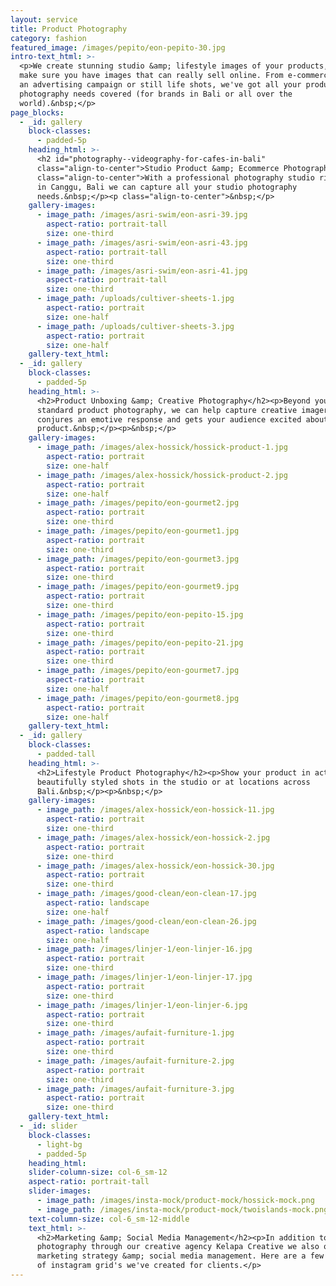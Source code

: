 ```yaml
---
layout: service
title: Product Photography
category: fashion
featured_image: /images/pepito/eon-pepito-30.jpg
intro-text_html: >-
  <p>We create stunning studio &amp; lifestyle images of your products, and will
  make sure you have images that can really sell online. From e-commerce photos,
  an advertising campaign or still life shots, we've got all your product
  photography needs covered (for brands in Bali or all over the
  world).&nbsp;</p>
page_blocks:
  - _id: gallery
    block-classes:
      - padded-5p
    heading_html: >-
      <h2 id="photography--videography-for-cafes-in-bali"
      class="align-to-center">Studio Product &amp; Ecommerce Photography</h2><p
      class="align-to-center">With a professional photography studio right here
      in Canggu, Bali we can capture all your studio photography
      needs.&nbsp;</p><p class="align-to-center">&nbsp;</p>
    gallery-images:
      - image_path: /images/asri-swim/eon-asri-39.jpg
        aspect-ratio: portrait-tall
        size: one-third
      - image_path: /images/asri-swim/eon-asri-43.jpg
        aspect-ratio: portrait-tall
        size: one-third
      - image_path: /images/asri-swim/eon-asri-41.jpg
        aspect-ratio: portrait-tall
        size: one-third
      - image_path: /uploads/cultiver-sheets-1.jpg
        aspect-ratio: portrait
        size: one-half
      - image_path: /uploads/cultiver-sheets-3.jpg
        aspect-ratio: portrait
        size: one-half
    gallery-text_html:
  - _id: gallery
    block-classes:
      - padded-5p
    heading_html: >-
      <h2>Product Unboxing &amp; Creative Photography</h2><p>Beyond your
      standard product photography, we can help capture creative imagery that
      conjures an emotive response and gets your audience excited about your
      product.&nbsp;</p><p>&nbsp;</p>
    gallery-images:
      - image_path: /images/alex-hossick/hossick-product-1.jpg
        aspect-ratio: portrait
        size: one-half
      - image_path: /images/alex-hossick/hossick-product-2.jpg
        aspect-ratio: portrait
        size: one-half
      - image_path: /images/pepito/eon-gourmet2.jpg
        aspect-ratio: portrait
        size: one-third
      - image_path: /images/pepito/eon-gourmet1.jpg
        aspect-ratio: portrait
        size: one-third
      - image_path: /images/pepito/eon-gourmet3.jpg
        aspect-ratio: portrait
        size: one-third
      - image_path: /images/pepito/eon-gourmet9.jpg
        aspect-ratio: portrait
        size: one-third
      - image_path: /images/pepito/eon-pepito-15.jpg
        aspect-ratio: portrait
        size: one-third
      - image_path: /images/pepito/eon-pepito-21.jpg
        aspect-ratio: portrait
        size: one-third
      - image_path: /images/pepito/eon-gourmet7.jpg
        aspect-ratio: portrait
        size: one-half
      - image_path: /images/pepito/eon-gourmet8.jpg
        aspect-ratio: portrait
        size: one-half
    gallery-text_html:
  - _id: gallery
    block-classes:
      - padded-tall
    heading_html: >-
      <h2>Lifestyle Product Photography</h2><p>Show your product in action, in
      beautifully styled shots in the studio or at locations across
      Bali.&nbsp;</p><p>&nbsp;</p>
    gallery-images:
      - image_path: /images/alex-hossick/eon-hossick-11.jpg
        aspect-ratio: portrait
        size: one-third
      - image_path: /images/alex-hossick/eon-hossick-2.jpg
        aspect-ratio: portrait
        size: one-third
      - image_path: /images/alex-hossick/eon-hossick-30.jpg
        aspect-ratio: portrait
        size: one-third
      - image_path: /images/good-clean/eon-clean-17.jpg
        aspect-ratio: landscape
        size: one-half
      - image_path: /images/good-clean/eon-clean-26.jpg
        aspect-ratio: landscape
        size: one-half
      - image_path: /images/linjer-1/eon-linjer-16.jpg
        aspect-ratio: portrait
        size: one-third
      - image_path: /images/linjer-1/eon-linjer-17.jpg
        aspect-ratio: portrait
        size: one-third
      - image_path: /images/linjer-1/eon-linjer-6.jpg
        aspect-ratio: portrait
        size: one-third
      - image_path: /images/aufait-furniture-1.jpg
        aspect-ratio: portrait
        size: one-third
      - image_path: /images/aufait-furniture-2.jpg
        aspect-ratio: portrait
        size: one-third
      - image_path: /images/aufait-furniture-3.jpg
        aspect-ratio: portrait
        size: one-third
    gallery-text_html:
  - _id: slider
    block-classes:
      - light-bg
      - padded-5p
    heading_html:
    slider-column-size: col-6_sm-12
    aspect-ratio: portrait-tall
    slider-images:
      - image_path: /images/insta-mock/product-mock/hossick-mock.png
      - image_path: /images/insta-mock/product-mock/twoislands-mock.png
    text-column-size: col-6_sm-12-middle
    text_html: >-
      <h2>Marketing &amp; Social Media Management</h2><p>In addition to
      photography through our creative agency Kelapa Creative we also offer
      marketing strategy &amp; social media management. Here are a few examples
      of instagram grid's we've created for clients.</p>
---
```


